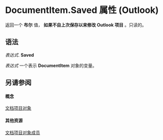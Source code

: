 
# DocumentItem.Saved 属性 (Outlook)

返回一个 **布尔** 值， **如果不自上次保存以来修改 Outlook 项目** 。只读的。


## 语法

 _表达式_. **Saved**

 _表达式_ 一个表示 **DocumentItem** 对象的变量。


## 另请参阅


#### 概念


[文档项目对象](7b0a6af0-6632-3ff6-841f-5b081d0d68d8.md)
#### 其他资源


[文档项目对象成员](2c6d563b-39cb-9cb3-3bfe-93fe595325cf.md)